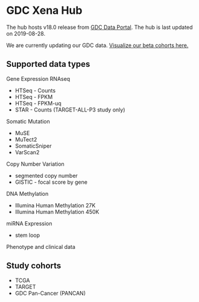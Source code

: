 # GDC Xena Hub

The hub hosts v18.0 release from [GDC Data Portal](https://portal.gdc.cancer.gov/). The hub is last updated on 2019-08-28.

We are currently updating our GDC data. [Visualize our beta cohorts here.](https://gdcbetarelease.xenahubs.net)

## Supported data types

Gene Expression RNAseq
* HTSeq - Counts
* HTSeq - FPKM
* HTSeq - FPKM-uq
* STAR - Counts (TARGET-ALL-P3 study only)

Somatic Mutation
* MuSE
* MuTect2
* SomaticSniper
* VarScan2

Copy Number Variation
* segmented copy number
* GISTIC - focal score by gene

DNA Methylation
* Illumina Human Methylation 27K
* Illumina Human Methylation 450K

miRNA Expression
* stem loop

Phenotype and clinical data

## Study cohorts
* TCGA
* TARGET
* GDC Pan-Cancer (PANCAN)

<br>
